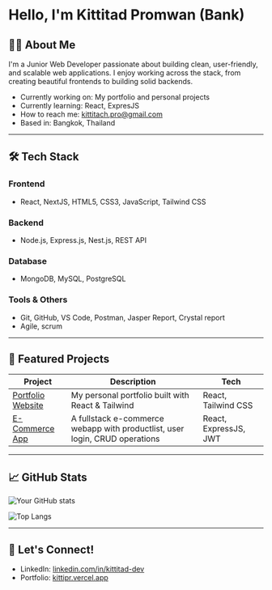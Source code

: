 # Hello, I'm Kittitad Promwan (Bank)

## 👨‍💻 About Me
I'm a Junior Web Developer passionate about building clean, user-friendly, and scalable web applications. I enjoy working across the stack, from creating beautiful frontends to building solid backends.

- Currently working on: My portfolio and personal projects
- Currently learning: React, ExpresJS
- How to reach me: [kittitach.pro@gmail.com](mailto:kittitach.pro@gmail.com)
- Based in: Bangkok, Thailand

---

## 🛠️ Tech Stack
### Frontend
- React, NextJS, HTML5, CSS3, JavaScript, Tailwind CSS

### Backend
- Node.js, Express.js, Nest.js, REST API

### Database
- MongoDB, MySQL, PostgreSQL

### Tools & Others
- Git, GitHub, VS Code, Postman, Jasper Report, Crystal report
- Agile, scrum 

---

## 📁 Featured Projects

| Project | Description | Tech |
|--------|-------------|------|
| [Portfolio Website](https://kittipr.vercel.app/) | My personal portfolio built with React & Tailwind | React, Tailwind CSS |
| [E-Commerce App](https://github.com/kittiBank/ecomerce_workshop) | A fullstack e-commerce webapp with productlist, user login, CRUD operations | React, ExpressJS, JWT |

---

## 📈 GitHub Stats

![Your GitHub stats](https://github-readme-stats.vercel.app/api?username=kittiBank&show_icons=true&theme=github_dark)

![Top Langs](https://github-readme-stats.vercel.app/api/top-langs/?username=kittiBank&layout=compact&theme=github_dark)

---

## 🤝 Let's Connect!

- LinkedIn: [linkedin.com/in/kittitad-dev](https://www.linkedin.com/in/kittitad-dev/)
- Portfolio: [kittipr.vercel.app](https://kittipr.vercel.app/)
